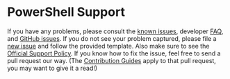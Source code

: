 # PowerShell Support

If you have any problems, please consult the [known issues][], developer [FAQ][], and [GitHub issues][].
If you do not see your problem captured, please file a [new issue][] and follow the provided template.
Also make sure to see the [Official Support Policy][].
If you know how to fix the issue, feel free to send a pull request our way. (The [Contribution Guides][] apply to that pull request, you may want to give it a read!)

[Official Support Policy]: https://docs.microsoft.com/powershell/scripting/powershell-support-lifecycle
[FAQ]: https://github.com/PowerShell/PowerShell/tree/master/docs/FAQ.md
[Contribution Guides]: https://github.com/PowerShell/PowerShell/tree/master/.github/CONTRIBUTING.md
[known issues]: https://docs.microsoft.com/powershell/scripting/whats-new/known-issues-ps6
[GitHub issues]: https://github.com/PowerShell/PowerShell/issues
[new issue]: https://github.com/PowerShell/PowerShell/issues/new/choose
